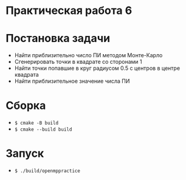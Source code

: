 # Практическая работа 6

# Постановка задачи

- Найти приблизительно число ПИ методом Монте-Карло
- Сгенерировать точки в квадрате со сторонами 1
- Найти точки попавшие в круг радиусом 0.5 с центров в центре квадрата
- Найти приблизительное значение числа ПИ

# Сборка
- `$ cmake -B build`
- `$ cmake --build build`

# Запуск

- `$ ./build/openmppractice`
